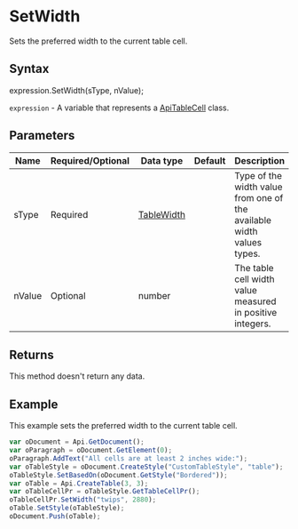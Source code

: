 # SetWidth

Sets the preferred width to the current table cell.

## Syntax

expression.SetWidth(sType, nValue);

`expression` - A variable that represents a [ApiTableCell](../ApiTableCell.md) class.

## Parameters

| **Name** | **Required/Optional** | **Data type** | **Default** | **Description** |
| ------------- | ------------- | ------------- | ------------- | ------------- |
| sType | Required | [TableWidth](../../Enumeration/TableWidth.md) |  | Type of the width value from one of the available width values types. |
| nValue | Optional | number |  | The table cell width value measured in positive integers. |

## Returns

This method doesn't return any data.

## Example

This example sets the preferred width to the current table cell.

```javascript
var oDocument = Api.GetDocument();
var oParagraph = oDocument.GetElement(0);
oParagraph.AddText("All cells are at least 2 inches wide:");
var oTableStyle = oDocument.CreateStyle("CustomTableStyle", "table");
oTableStyle.SetBasedOn(oDocument.GetStyle("Bordered"));
var oTable = Api.CreateTable(3, 3);
var oTableCellPr = oTableStyle.GetTableCellPr();
oTableCellPr.SetWidth("twips", 2880);
oTable.SetStyle(oTableStyle);
oDocument.Push(oTable);
```
